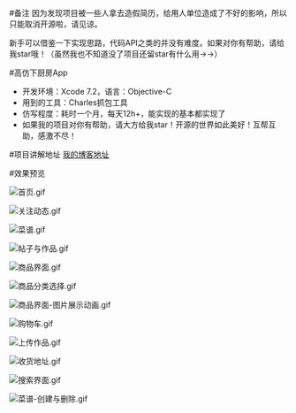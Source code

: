 #备注
因为发现项目被一些人拿去造假简历，给用人单位造成了不好的影响，所以只能取消开源啦，请见谅。

新手可以借鉴一下实现思路，代码API之类的并没有难度。如果对你有帮助，请给我star哦！（虽然我也不知道没了项目还留star有什么用→→）


#高仿下厨房App
- 开发环境：Xcode 7.2，语言：Objective-C
- 用到的工具：Charles抓包工具
- 仿写程度：耗时一个月，每天12h+，能实现的基本都实现了
- 如果我的项目对你有帮助，请大方给我star！开源的世界如此美好！互帮互助，感激不尽！


#项目讲解地址
[我的博客地址](http://www.jianshu.com/p/a8f619a2c622)



#效果预览


![首页.gif](http://upload-images.jianshu.io/upload_images/1099953-b15962d87f42026b.gif?imageMogr2/auto-orient/strip)

![关注动态.gif](http://upload-images.jianshu.io/upload_images/1099953-9aed49b86f82ff68.gif?imageMogr2/auto-orient/strip)

![菜谱.gif](http://upload-images.jianshu.io/upload_images/1099953-4061f86b38ee7036.gif?imageMogr2/auto-orient/strip)

![帖子与作品.gif](http://upload-images.jianshu.io/upload_images/1099953-0430a26bea265c9a.gif?imageMogr2/auto-orient/strip)

![商品界面.gif](http://upload-images.jianshu.io/upload_images/1099953-6c726c9b080b6806.gif?imageMogr2/auto-orient/strip)

![商品分类选择.gif](http://upload-images.jianshu.io/upload_images/1099953-3cf9ae462d57fef8.gif?imageMogr2/auto-orient/strip)

![商品界面-图片展示动画.gif](http://upload-images.jianshu.io/upload_images/1099953-3ed66fa195761167.gif?imageMogr2/auto-orient/strip)

![购物车.gif](http://upload-images.jianshu.io/upload_images/1099953-4ab60237c2e85562.gif?imageMogr2/auto-orient/strip)

![上传作品.gif](http://upload-images.jianshu.io/upload_images/1099953-890c50a940160ef8.gif?imageMogr2/auto-orient/strip)

![收货地址.gif](http://upload-images.jianshu.io/upload_images/1099953-798884b7bd17479f.gif?imageMogr2/auto-orient/strip)

![搜索界面.gif](http://upload-images.jianshu.io/upload_images/1099953-70ca86d75ae51612.gif?imageMogr2/auto-orient/strip)

![菜谱-创建与删除.gif](http://upload-images.jianshu.io/upload_images/1099953-c96af82b7dccf834.gif?imageMogr2/auto-orient/strip)